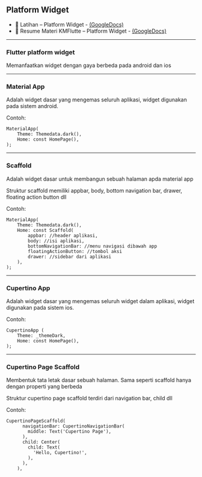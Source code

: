 ## Platform Widget
- 📝 Latihan –  Platform Widget - [(GoogleDocs)](https://docs.google.com/document/d/1FnN4DfGq50gP7lbvXzWu8HYoFW5v2MVi/edit?usp=sharing&ouid=117292295682396853576&rtpof=true&sd=true)
- 📝 Resume Materi KMFlutte –  Platform Widget - [(GoogleDocs)](https://docs.google.com/document/d/1muoMcKT1CZiZgS__VF1isqSVBvw4KtJg/edit?usp=sharing&ouid=117292295682396853576&rtpof=true&sd=true)

---
### Flutter platform widget
Memanfaatkan widget dengan gaya berbeda pada android dan ios

---
### Material App
Adalah widget dasar yang mengemas seluruh aplikasi, widget digunakan pada sistem android.

Contoh:
```
MaterialApp(
	Theme: Themedata.dark(),
	Home: const HomePage(),
);
```

---
### Scaffold
Adalah widget dasar untuk membangun sebuah halaman apda material app

Struktur scaffold memiliki appbar, body, bottom navigation bar, drawer, floating action button dll

Contoh:
```
MaterialApp(
	Theme: Themedata.dark(),
	Home: const Scaffold(
        appbar: //header aplikasi,
        body: //isi aplikasi,
        bottomNavigationBar: //menu navigasi dibawah app
        floatingActionButton: //tombol aksi
        drawer: //sidebar dari aplikasi
    ),
);
```
---
### Cupertino App
Adalah widget dasar yang mengemas seluruh widget dalam aplikasi, widget digunakan pada sistem ios.

Contoh:
```
CupertinoApp (
	Theme: _themeDark,
	Home: const HomePage(),
);
```

---
### Cupertino Page Scaffold
Membentuk tata letak dasar sebuah halaman. Sama seperti scaffold hanya dengan properti yang berbeda

Struktur cupertino page scaffold terdiri dari navigation bar, child dll

Contoh:
```
CupertinoPageScaffold(
      navigationBar: CupertinoNavigationBar(
        middle: Text('Cupertino Page'),
      ),
      child: Center(
        child: Text(
          'Hello, Cupertino!',
        ),
      ),
    ),
```
